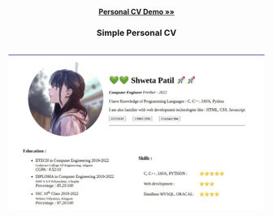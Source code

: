 <div align="center">
  
  <a href="https://shwetapatil232.github.io/Simple-Personal-CV/" target=”_blank” > <strong>Personal CV Demo »»</strong> </a>
  <h3 align="center">Simple Personal CV</h3>
  <br>
  
  <img src="Output.jpg" alt="Personal CV Site View" style="max-width: 100%;">
  
</div>
